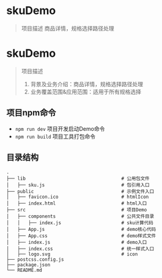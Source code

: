 # skuDemo

> 项目描述
> 商品详情，规格选择路径处理
# skuDemo

> 项目描述
>
> 1. 背景及业务介绍：商品详情，规格选择路径处理
> 2. 业务覆盖范围&应用范围：适用于所有规格选择

## 项目npm命令

- `npm run dev` 项目开发启动Demo命令
- `npm run build` 项目工具打包命令


## 目录结构

```
.
├── lib                                   # 公用包文件
│   ├── sku.js                            # 包引用入口
├── public                                # 示例文件入口
│   ├── favicon.ico                       # htmlIcon
│   ├── index.html                        # html入口
├── src                                   # 项目Demo
│   ├── components                        # 公共文件目录
│   │   ├── index.js                      # sku计算代码
│   ├── App.js                            # demo核心代码
│   ├── App.css                           # demo样式文件
│   ├── index.js                          # demo入口
│   ├── index.css                         # 统一样式入口
│   ├── logo.svg                          # icon
├── postcss.config.js                    
├── package.json                      
└── README.md      
```